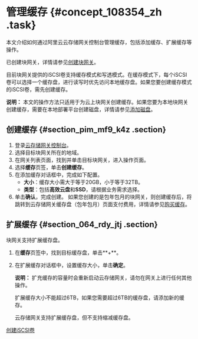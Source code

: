 # 管理缓存 {#concept_108354_zh .task}

本文介绍如何通过阿里云云存储网关控制台管理缓存，包括添加缓存、扩展缓存等操作。

已创建块网关，详情请参见[创建块网关](cn.zh-CN/云控制台用户指南/块网关/管理块网关.md#section_0x3_5ab_h7w)。

目前块网关提供的iSCSI卷支持缓存模式和写透模式。在缓存模式下，每个iSCSI卷可以选择一个缓存盘，进行读写时优先访问本地缓存盘。如果您要创建缓存模式的iSCSI卷，需先创建缓存。

**说明：** 本文的操作方法只适用于为云上块网关创建缓存。如果您要为本地块网关创建缓存，需要在本地部署平台创建磁盘，详情请参见[添加磁盘](../cn.zh-CN/本地控制台用户指南/块网关/添加磁盘.md#)。

## 创建缓存 {#section_pim_mf9_k4z .section}

1.  登录[云存储网关控制台](https://sgwnew.console.aliyun.com/)。
2.  选择目标块网关所在的地域。
3.  在网关列表页面，找到并单击目标块网关，进入操作页面。
4.  选择**缓存**页签，单击**创建缓存**。
5.  在添加缓存对话框中，完成如下配置。 
    -   **大小**：缓存大小需大于等于20GB，小于等于32TB。
    -   **类型**：包括**高效云盘**和**SSD**，请根据业务需求选择。
6.  单击**确认**，完成创建。 如果您创建的是包年包月的块网关，则创建缓存后，将跳转到云存储网关缓存盘（包年包月）页面支付费用，详情请参见[购买缓存](../cn.zh-CN/计量计费/包年包月/购买缓存.md#)。

## 扩展缓存 {#section_064_rdy_jtj .section}

块网关支持扩展缓存盘。

1.  在**缓存**页签中，找到目标缓存盘，单击**+**。
2.  在扩展缓存对话框中，设置缓存大小，单击**确定**。 

    **说明：** 扩充缓存的容量时会重新启动云存储网关，请勿在网关上进行任何其他操作。

    扩展缓存大小不能超过6TB，如果您需要超过6TB的缓存盘，请添加新的缓存。

    云存储网关支持扩展缓存盘，但不支持缩减缓存盘。


[创建iSCSI卷](cn.zh-CN/云控制台用户指南/块网关/管理iSCSI卷.md#section_oac_lbk_wdg)

